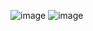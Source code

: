 ![image](https://github.com/user-attachments/assets/594983a3-e5d8-4a7a-b7ea-6375eb49f307)
![image](https://github.com/user-attachments/assets/8d29383a-38cb-41ab-b95c-3da3864ac986)
